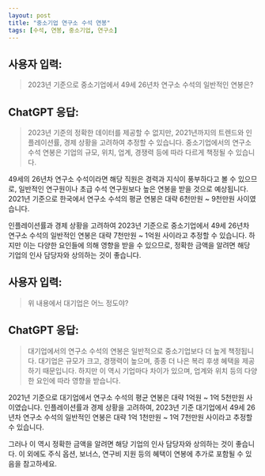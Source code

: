 ```yaml
---
layout: post
title: "중소기업 연구소 수석 연봉"
tags: [수석, 연봉, 중소기업, 연구소]
---
```


## 사용자 입력:
> 2023년 기준으로 중소기업에서 49세 26년차 연구소 수석의 일반적인 연봉은?

## ChatGPT 응답:
> 2023년 기준의 정확한 데이터를 제공할 수 없지만, 2021년까지의 트렌드와 인플레이션률, 경제 상황을 고려하여 추정할 수 있습니다. 중소기업에서의 연구소 수석 연봉은 기업의 규모, 위치, 업계, 경쟁력 등에 따라 다르게 책정될 수 있습니다.

49세의 26년차 연구소 수석이라면 해당 직원은 경력과 지식이 풍부하다고 볼 수 있으므로, 일반적인 연구원이나 초급 수석 연구원보다 높은 연봉을 받을 것으로 예상됩니다. 2021년 기준으로 한국에서 연구소 수석의 평균 연봉은 대략 6천만원 ~ 9천만원 사이였습니다. 

인플레이션률과 경제 상황을 고려하여 2023년 기준으로 중소기업에서 49세 26년차 연구소 수석의 일반적인 연봉은 대략 7천만원 ~ 1억원 사이라고 추정할 수 있습니다. 하지만 이는 다양한 요인들에 의해 영향을 받을 수 있으므로, 정확한 금액을 알려면 해당 기업의 인사 담당자와 상의하는 것이 좋습니다.

## 사용자 입력:
> 위 내용에서 대기업은 어느 정도야?

## ChatGPT 응답:
> 대기업에서의 연구소 수석의 연봉은 일반적으로 중소기업보다 더 높게 책정됩니다. 대기업은 규모가 크고, 경쟁력이 높으며, 종종 더 나은 복리 후생 혜택을 제공하기 때문입니다. 하지만 이 역시 기업마다 차이가 있으며, 업계와 위치 등의 다양한 요인에 따라 영향을 받습니다.

2021년 기준으로 대기업에서 연구소 수석의 평균 연봉은 대략 1억원 ~ 1억 5천만원 사이였습니다. 인플레이션률과 경제 상황을 고려하여, 2023년 기준 대기업에서 49세 26년차 연구소 수석의 일반적인 연봉은 대략 1억 1천만원 ~ 1억 7천만원 사이라고 추정할 수 있습니다.

그러나 이 역시 정확한 금액을 알려면 해당 기업의 인사 담당자와 상의하는 것이 좋습니다. 이 외에도 주식 옵션, 보너스, 연구비 지원 등의 혜택이 연봉에 추가로 포함될 수 있음을 참고하세요.

